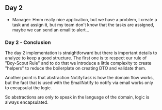 ## Day 2

- Manager: Hmm really nice application, but we have a problem, I create a task and assign it, but my team don't know that the tasks are assigned, maybe we can send an email to alert...

### Day 2 - Conclusion

The day 2 implementation is straightforward but there is important details to analyze to keep a good structure. The first one is to respect our rule of "Boy-Scout Rule" and to do that we introduce a little complexity to create "helpers" to reduce the boilerplate on creating DTO and validate them.

Another point is that abstraction NotifyTask is how the domain flow works, but the fact that is used with the EmailNotify to notify via email works only to encapsulat the logic.

So abstractions are only to speak in the language of the domain, logic is always encapsulated.

